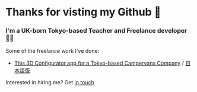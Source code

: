 # Thanks for visting my Github 🙌

### I'm a <strong>UK</strong>-born <strong>Tokyo</strong>-based Teacher and Freelance developer 👨‍🔬
<p>
Some of the freelance work I've done:
</p>

- [This 3D Configurator app for a Tokyo-based Campervans Company](https://www.dreamdrive.life/kuma-configurator/) / [日本語版](https://www.dreamdrive.life/jp/kuma-configurator/)

Interested in hiring me? 
Get <a href="mailto:devereuxjj@gmail.com">in touch</a>
